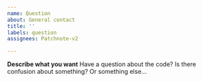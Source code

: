 ```yaml
---
name: Question
about: General contact
title: ''
labels: question
assignees: Patchnote-v2

---
```


**Describe what you want**
Have a question about the code?  Is there confusion about something?  Or something else...

